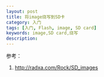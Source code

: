 ```yaml
---
layout: post
title: 将image烧写到SD卡
category: 入门
tags: [入门, Flash, image, SD card]
keywords: image,SD card,烧写
description: 
---
```


参考：

1. http://radxa.com/Rock/SD_images
